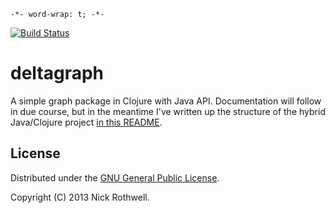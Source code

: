 `-*- word-wrap: t; -*-`

[![Build Status](https://secure.travis-ci.org/cassiel/deltagraph.png)](http://travis-ci.org/cassiel/deltagraph)

# deltagraph

A simple graph package in Clojure with Java API. Documentation will follow in due course, but in the meantime I've written up the structure of the hybrid Java/Clojure project [in this README](README_HYBRID.md).

## License

Distributed under the [GNU General Public License](http://www.gnu.org/copyleft/gpl.html).

Copyright (C) 2013 Nick Rothwell.
